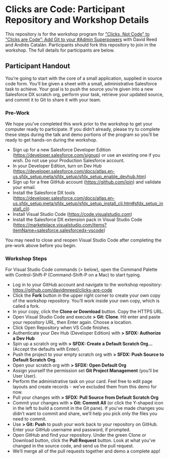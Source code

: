 # Clicks are Code: Participant Repository and Workshop Details

This repository is for the workshop program for ["Clicks, Not Code" to “Clicks are Code”: Add Git to your #Admin Superpowers](https://www.meetup.com/Salesforce-Philly/events/258124509/) with David Reed and Andrés Catalán. Participants should fork this repository to join in the workshop. The full details for participants are below.

## Participant Handout

You’re going to start with the core of a small application, supplied in source code form. You’ll be given a sheet with a small, administrative Salesforce task to achieve. Your goal is to push the source you’re given into a new Salesforce DX scratch org, perform your task, retrieve your updated source, and commit it to Git to share it with your team.

### Pre-Work

We hope you’ve completed this work prior to the workshop to get your computer ready to participate. If you didn’t already, please try to complete these steps during the talk and demo portions of the program so you’ll be ready to get hands-on during the workshop.

- Sign up for a new Salesforce Developer Edition (https://developer.salesforce.com/signup) or use an existing one if you wish. Do not use your Production Salesforce account.
 - In your Developer Edition, turn on Dev Hub (https://developer.salesforce.com/docs/atlas.en-us.sfdx_setup.meta/sfdx_setup/sfdx_setup_enable_devhub.htm)
 - Sign up for a free GitHub account (https://github.com/join) and validate your email.
 - Install the Salesforce DX tools (https://developer.salesforce.com/docs/atlas.en-us.sfdx_setup.meta/sfdx_setup/sfdx_setup_install_cli.htm#sfdx_setup_install_cli)
 - Install Visual Studio Code (https://code.visualstudio.com)
 - Install the Salesforce DX extension pack in Visual Studio Code (https://marketplace.visualstudio.com/items?itemName=salesforce.salesforcedx-vscode)

You may need to close and reopen Visual Studio Code after completing the pre-work above before you begin. 

### Workshop Steps

For Visual Studio Code commands (> below), open the Command Palette with Control-Shift-P (Command-Shift-P on a Mac) to start typing.

- Log in to your GitHub account and navigate to the workshop repository: https://github.com/davidmreed/clicks-are-code
- Click the **Fork** button in the upper right corner to create your own copy of the workshop repository. You’ll work inside your own copy, which is called a fork.
- In your copy, click the **Clone or Download** button. Copy the HTTPS URL.
- Open Visual Studio Code and execute **> Git: Clone**. Hit enter and paste your repository URL, then Enter again. Choose a location. 
- Click Open Repository when VS Code finishes.
- Authenticate your Dev Hub (Developer Edition) with **> SFDX: Authorize a Dev Hub**
- Spin up a scratch org with **> SFDX: Create a Default Scratch Org…** (Accept the defaults with Enter).
- Push the project to your empty scratch org with **> SFDX: Push Source to Default Scratch Org**.
- Open your scratch org with **> SFDX: Open Default Org**
- Assign yourself the permission set **Git Project Management** (you’ll be User User).
- Perform the administrative task on your card. Feel free to edit page layouts and create records - we’ve excluded them from this demo for now.
- Pull your changes with **> SFDX: Pull Source from Default Scratch Org**
- Commit your changes with **> Git: Commit All** (or click the Y-shaped icon in the left to build a commit in the Git pane). If you’ve made changes you didn’t want to commit and share, we’ll help you pick only the files you need to commit.
- Use **> Git: Push** to push your work back to your repository on GitHub. Enter your GitHub username and password, if prompted.
- Open GitHub and find your repository. Under the green Clone or Download button, click the **Pull Request** button. Look at what you’ve changed in the source code, and send us the pull request.
- We’ll merge all of the pull requests together and demo a complete app!
